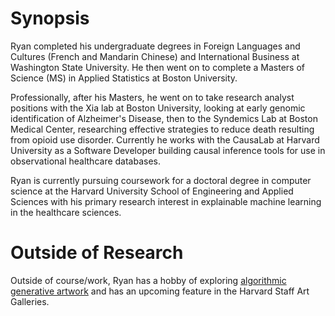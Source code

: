 # Synopsis
Ryan completed his undergraduate degrees in Foreign Languages and Cultures (French and Mandarin Chinese) and International Business at Washington State University. He then went on to complete a Masters of Science (MS) in Applied Statistics at Boston University.

Professionally, after his Masters, he went on to take research analyst positions with the Xia lab at Boston University, looking at early genomic identification of Alzheimer's Disease, then to the Syndemics Lab at Boston Medical Center, researching effective strategies to reduce death resulting from opioid use disorder. Currently he works with the CausaLab at Harvard University as a Software Developer building causal inference tools for use in observational healthcare databases.

Ryan is currently pursuing coursework for a doctoral degree in computer science at the Harvard University School of Engineering and Applied Sciences with his primary research interest in explainable machine learning in the healthcare sciences.

# Outside of Research
Outside of course/work, Ryan has a hobby of exploring [algorithmic generative artwork](https://en.wikipedia.org/wiki/Algorithmic_art) and has an upcoming feature in the Harvard Staff Art Galleries. 